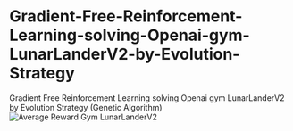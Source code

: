 # Gradient-Free-Reinforcement-Learning-solving-Openai-gym-LunarLanderV2-by-Evolution-Strategy
Gradient Free Reinforcement Learning solving Openai gym LunarLanderV2 by Evolution Strategy (Genetic Algorithm)
![Average Reward Gym LunarLanderV2](https://github.com/MohammadAsadolahi/Gradient-Free-Reinforcement-Learning-solving-Openai-gym-LunarLanderV2-by-Evolution-Strategy-python/blob/main/Average%20Rewards.png)
